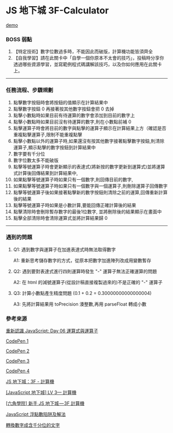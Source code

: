 # JS 地下城 3F-Calculator

[demo](https://yingming25.github.io/calculator/)

### BOSS 弱點

1. 【特定技術】數字位數過多時，不能因此而破版，計算機功能皆須齊全
2. 【自我學習】請在此關卡中「自學一個你原本不太會的技巧」，投稿時分享你透過哪些資源學習，並寫範例程式碼講解該技巧，以及你如何應用在此關卡上。

---

### 任務流程、步驟規劃
1. 點擊數字按鈕時會將按鈕的值顯示在計算結果中
2. 點擊數字按鈕 0 再接著按其他數字按鈕會把 0 去掉
3. 點擊小數點時如果目前有待運算的數字會添加到目前的數字上
4. 點擊小數點時如果目前沒有待運算的數字,則在小數點前補 0
5. 點擊運算子時會將目前的數字與點擊的運算子顯示在計算結果上方（確認是否重複點擊運算子,限制不能重複點擊
6. 點擊小數點以外的運算子時,如果還沒有按其他數字接著點擊數字按鈕,則清除運算子,顯示點擊的數字按鈕到計算結果中
7. 數字要有千分位
8. 數字位數太多不能破版
9. 點擊等號運算子時會更新顯示的表達式(將新按的數字更新到運算式)並將運算式計算後回傳結果到計算結果中,
10. 如果點擊等號運算子時如果只有一個數字,則回傳目前的數字,
11. 如果點擊等號運算子時如果只有一個數字與一個運算子,則刪除運算子回傳數字
12. 點擊等號運算子後如果接著點擊新的數字按鈕則清除之前的運算,回傳重新計算後的結果
13. 點擊等號運算子時如果是小數計算,要能回傳正確計算後的結果
14. 點擊清除時會刪除暫存數字的最後1位數字, 並將刪除後的結果顯示在畫面中
15. 點擊全部清除時會清除運算式並將計算結果歸 0

---

### 遇到的問題
1. Q1: 遇到數字與運算子在加進表達式時無法取得數字

    A1: 重新思考儲存數字的方式，從原本把數字加進陣列改成用變數暫存

2. Q2: 遇到要對表達式進行四則運算時發生 "-" 運算子無法正確運算的問題

    A2: 在 html 的減號運算子(從設計稿直接複製過來的)不是正確的 "-" 運算子

3. Q3: 計算小數點產生精度問題 (0.1 + 0.2 = 0.30000000000000004)

    A3: 先將計算結果用 toPrecision 湊整數,再用 parseFloat 轉成小數

### 參考來源


[重新認識 JavaScript: Day 06 運算式與運算子](https://ithelp.ithome.com.tw/articles/10191180)

[CodePen 1](https://codepen.io/wilightmoment/pen/rPqwYb?editors=0010)

[CodePen 2](https://codepen.io/ren096358/pen/bzjdYo)

[CodePen 3](https://codepen.io/anon/pen/JxOLLg)

[CodePen 4](https://codepen.io/anon/pen/xBGOLy)

[JS 地下城：3F - 計算機](https://mtwmt.github.io/blog/JSBOSS/3f/)

[[JavaScript 地下城] LV 3— 計算機](https://medium.com/pvt5r486/javascript-%E5%9C%B0%E4%B8%8B%E5%9F%8E-lv-3-%E8%A8%88%E7%AE%97%E6%A9%9F-faa3d7f731e5)

[[六角學院] 新手 JS 地下城 — 3F 計算機](https://medium.com/@songrob/%E5%85%AD%E8%A7%92%E5%AD%B8%E9%99%A2-%E6%96%B0%E6%89%8Bjs%E5%9C%B0%E4%B8%8B%E5%9F%8E-3f-%E8%A8%88%E7%AE%97%E6%A9%9F-f851862389a8)

[JavaScript 浮點數陷阱及解法](https://github.com/camsong/blog/issues/9)

[轉換數字成含千分位的文字](https://dotblogs.com.tw/alenwu_coding_blog/2017/08/11/js_number_to_currency_comma)

